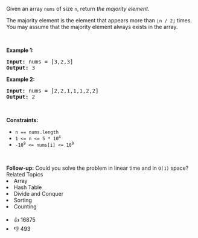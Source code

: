 <p>Given an array <code>nums</code> of size <code>n</code>, return <em>the majority element</em>.</p>

<p>The majority element is the element that appears more than <code>⌊n / 2⌋</code> times. You may assume that the majority element always exists in the array.</p>

<p>&nbsp;</p> 
<p><strong class="example">Example 1:</strong></p> 
<pre><strong>Input:</strong> nums = [3,2,3]
<strong>Output:</strong> 3
</pre>
<p><strong class="example">Example 2:</strong></p> 
<pre><strong>Input:</strong> nums = [2,2,1,1,1,2,2]
<strong>Output:</strong> 2
</pre> 
<p>&nbsp;</p> 
<p><strong>Constraints:</strong></p>

<ul> 
 <li><code>n == nums.length</code></li> 
 <li><code>1 &lt;= n &lt;= 5 * 10<sup>4</sup></code></li> 
 <li><code>-10<sup>9</sup> &lt;= nums[i] &lt;= 10<sup>9</sup></code></li> 
</ul>

<p>&nbsp;</p> 
<strong>Follow-up:</strong> Could you solve the problem in linear time and in 
<code>O(1)</code> space?

<div><div>Related Topics</div><div><li>Array</li><li>Hash Table</li><li>Divide and Conquer</li><li>Sorting</li><li>Counting</li></div></div><br><div><li>👍 16875</li><li>👎 493</li></div>